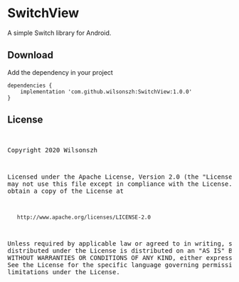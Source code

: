 # SwitchView
A simple Switch library for Android.

<H2>Download </H2> 
  
Add the dependency in your project

	dependencies {
	    implementation 'com.github.wilsonszh:SwitchView:1.0.0'
	}
  
  
  <H2>License </H2>
  <pre>
  
Copyright 2020 Wilsonszh

Licensed under the Apache License, Version 2.0 (the "License");
   you may not use this file except in compliance with the License.
   You may obtain a copy of the License at

       http://www.apache.org/licenses/LICENSE-2.0

   Unless required by applicable law or agreed to in writing, software
   distributed under the License is distributed on an "AS IS" BASIS,
   WITHOUT WARRANTIES OR CONDITIONS OF ANY KIND, either express or implied.
   See the License for the specific language governing permissions and
   limitations under the License.
</pre>

